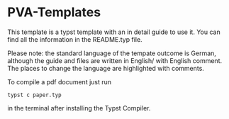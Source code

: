 # PVA-Templates

This template is a typst template with an in detail guide to use it. You can find all the information in the README.typ file.

Please note: the standard language of the tempate outcome is German, although the guide and files are written in English/ with English comment.
The places to change the language are highlighted with comments.

To compile a pdf document just run

````console
typst c paper.typ
````

in the terminal after installing the Typst Compiler.